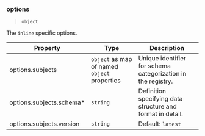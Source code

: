### options

> `object`

The `inline` specific options.

| Property | Type | Description |
| -- | -- | -- |
| options.subjects |  `object` as map of named `object` properties |  Unique identifier for schema categorization in the registry. | 
| options.subjects.schema\* |  `string` |  Definition specifying data structure and format in detail. | 
| options.subjects.version |  `string` | Default: `latest` |  Specific iteration or version of a registered schema. | 